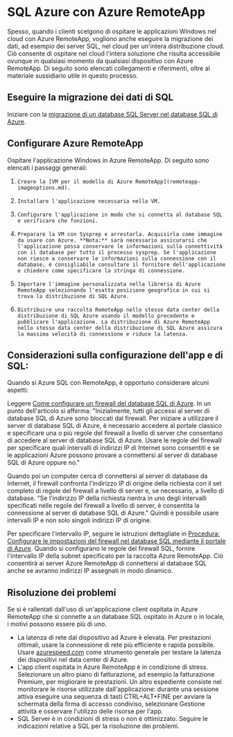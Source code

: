 <properties
   pageTitle="SQL Azure con Azure RemoteApp | Microsoft Azure"
   description="Informazioni su come usare SQL Azure con Azure RemoteApp."
   services="remoteapp"
   documentationCenter=""
   authors="ericorman"
   manager="mbaldwin"
   editor=""/>

<tags
   ms.service="remoteapp"
   ms.devlang="na"
   ms.topic="hero-article"
   ms.tgt_pltfrm="na"
   ms.workload="compute"
   ms.date="02/02/2016"
   ms.author="elizapo"/>

# SQL Azure con Azure RemoteApp

Spesso, quando i clienti scelgono di ospitare le applicazioni Windows nel cloud con Azure RemoteApp, vogliono anche eseguire la migrazione dei dati, ad esempio dei server SQL, nel cloud per un'intera distribuzione cloud. Ciò consente di ospitare nel cloud l'intera soluzione che risulta accessibile ovunque in qualsiasi momento da qualsiasi dispositivo con Azure RemoteApp. Di seguito sono elencati collegamenti e riferimenti, oltre al materiale sussidiario utile in questo processo.

## Eseguire la migrazione dei dati di SQL

Iniziare con la [migrazione di un database SQL Server nel database SQL di Azure](../sql-database/sql-database-cloud-migrate.md).

## Configurare Azure RemoteApp
Ospitare l'applicazione Windows in Azure RemoteApp. Di seguito sono elencati i passaggi generali:

1.     Creare la [VM per il modello di Azure RemoteApp](remoteapp-imageoptions.md). 
2.     Installare l'applicazione necessaria nella VM.
3.     Configurare l'applicazione in modo che si connetta al database SQL e verificare che funzioni.
4.     Preparare la VM con Sysprep e arrestarla. Acquisirla come immagine da usare con Azure. **Nota:** sarà necessario assicurarsi che l'applicazione possa conservare le informazioni sulla connettività con il database per tutto il processo sysprep. Se l'applicazione non riesce a conservare le informazioni sulla connessione con il database, è consigliabile consultare il fornitore dell'applicazione e chiedere come specificare la stringa di connessione.
5.     Importare l'immagine personalizzata nella libreria di Azure RemoteApp selezionando l'esatta posizione geografica in cui si trova la distribuzione di SQL Azure. 
6.     Distribuire una raccolta RemoteApp nello stesso data center della distribuzione di SQL Azure usando il modello precedente e pubblicare l'applicazione. La distribuzione di Azure RemoteApp nello stesso data center della distribuzione di SQL Azure assicura la massima velocità di connessione e riduce la latenza. 

## Considerazioni sulla configurazione dell'app e di SQL:
Quando si Azure SQL con RemoteApp, è opportuno considerare alcuni aspetti:

Leggere [Come configurare un firewall del database SQL di Azure](../sql-database/sql-database-firewall-configure.md). In un punto dell'articolo si afferma: "Inizialmente, tutti gli accessi al server di database SQL di Azure sono bloccati dal firewall. Per iniziare a utilizzare il server di database SQL di Azure, è necessario accedere al portale classico e specificare una o più regole del firewall a livello di server che consentano di accedere al server di database SQL di Azure. Usare le regole del firewall per specificare quali intervalli di indirizzi IP di Internet sono consentiti e se le applicazioni Azure possono provare a connettersi al server di database SQL di Azure oppure no."

Quando poi un computer cerca di connettersi al server di database da Internet, il firewall confronta l'indirizzo IP di origine della richiesta con il set completo di regole del firewall a livello di server e, se necessario, a livello di database. "Se l'indirizzo IP della richiesta rientra in uno degli intervalli specificati nelle regole del firewall a livello di server, è consentita la connessione al server di database SQL di Azure." Quindi è possibile usare intervalli IP e non solo singoli indirizzi IP di origine.

Per specificare l'intervallo IP, seguire le istruzioni dettagliate in [Procedura: Configurare le impostazioni del firewall nel database SQL mediante il portale di Azure](../sql-database/sql-database-configure-firewall-settings.md). Quando si configurano le regole del firewall SQL, fornire l'intervallo IP della subnet specificato per la raccolta Azure RemoteApp. Ciò consentirà ai server Azure RemoteApp di connettersi al database SQL anche se avranno indirizzi IP assegnati in modo dinamico.

## Risoluzione dei problemi
Se si è rallentati dall'uso di un'applicazione client ospitata in Azure RemoteApp che si connette a un database SQL ospitato in Azure o in locale, i motivi possono essere più di uno.

- La latenza di rete dal dispositivo ad Azure è elevata. Per prestazioni ottimali, usare la connessione di rete più efficiente e rapida possibile. Usare [azurespeed.com](http://azurespeed.com/) come strumento generale per testare la latenza dei dispositivi nel data center di Azure.  
- L'app client ospitata in Azure RemoteApp è in condizione di stress. Selezionare un altro piano di fatturazione, ad esempio la fatturazione Premium, per migliorare le prestazioni. Un altro espediente consiste nel monitorare le risorse utilizzate dall'applicazione: durante una sessione attiva eseguire una sequenza di tasti CTRL+ALT+FINE per avviare la schermata della firma di accesso condiviso, selezionare Gestione attività e osservare l'utilizzo delle risorse per l'app.
- SQL Server è in condizioni di stress o non è ottimizzato. Seguire le indicazioni relative a SQL per la risoluzione dei problemi. 

<!---HONumber=AcomDC_0211_2016-->